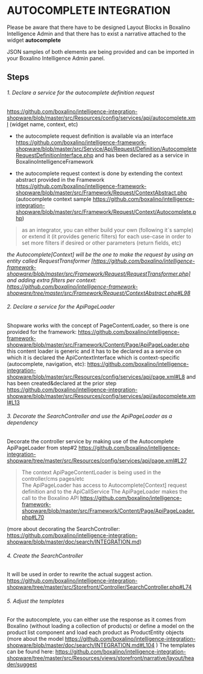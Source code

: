 # AUTOCOMPLETE INTEGRATION

Please be aware that there have to be designed Layout Blocks in Boxalino Intelligence Admin
and that there has to exist a narrative attached to the widget <b>autocomplete</b>

JSON samples of both elements are being provided and can be imported in your Boxalino Intelligence Admin panel.

## Steps
 ###### 1. Declare a service for the autocomplete definition request 
https://github.com/boxalino/intelligence-integration-shopware/blob/master/src/Resources/config/services/api/autocomplete.xml 
(widget name, context, etc)

* the autocomplete request definition is available via an interface 
https://github.com/boxalino/intelligence-framework-shopware/blob/master/src/Service/Api/Request/Definition/AutocompleteRequestDefinitionInterface.php
and has been declared as a service in BoxalinoIntelligenceFramework

* the autocomplete request context is done by extending the context abstract provided in the Framework 
https://github.com/boxalino/intelligence-framework-shopware/blob/master/src/Framework/Request/ContextAbstract.php
(autocomplete context sample https://github.com/boxalino/intelligence-integration-shopware/blob/master/src/Framework/Request/Context/Autocomplete.php)

> as an integrator, you can either build your own (following it`s sample) 
> or extend it (it provides generic filters) for each use-case in order to set more filters if desired or other parameters (return fields, etc) 

<i>the Autocomplete[Context] will be the one to make the request by using an entity called RequestTransformer 
[https://github.com/boxalino/intelligence-framework-shopware/blob/master/src/Framework/Request/RequestTransformer.php] 
and adding extra filters per context: 
https://github.com/boxalino/intelligence-framework-shopware/tree/master/src/Framework/Request/ContextAbstract.php#L98
</i>

###### 2. Declare a service for the ApiPageLoader

Shopware works with the concept of PageContentLoader, so there is one provided for the framework: 
https://github.com/boxalino/intelligence-framework-shopware/blob/master/src/Framework/Content/Page/ApiPageLoader.php
this content loader is generic and it has to be declared as a service on which it is declared the ApiContextInterface which is context-specific (autocomplete, navigation, etc): 
https://github.com/boxalino/intelligence-integration-shopware/blob/master/src/Resources/config/services/api/page.xml#L8 and has been created&declared at the prior step https://github.com/boxalino/intelligence-integration-shopware/blob/master/src/Resources/config/services/api/autocomplete.xml#L13

###### 3. Decorate the SearchController and use the ApiPageLoader as a dependency

Decorate the controller service by making use of the Autocomplete ApiPageLoader from step#2
https://github.com/boxalino/intelligence-integration-shopware/tree/master/src/Resources/config/services/api/page.xml#L27

> The context ApiPageContentLoader is being used in the controller/cms pages/etc  
  The ApiPageLoader has access to Autocomplete[Context] request definition and to the ApiCallService
> The ApiPageLoader makes the call to the Boxalino API
> https://github.com/boxalino/intelligence-framework-shopware/blob/master/src/Framework/Content/Page/ApiPageLoader.php#L70

(more about decorating the SearchController: https://github.com/boxalino/intelligence-integration-shopware/blob/master/doc/search/INTEGRATION.md)

###### 4. Create the SearchController

It will be used in order to rewrite the actual suggest action.
https://github.com/boxalino/intelligence-integration-shopware/tree/master/src/Storefront/Controller/SearchController.php#L74


###### 5. Adjust the templates

For the autocomplete, you can either use the response as it comes from Boxalino (without loading a collection of products)
or define a model on the product list component and load each product as ProductEntity objects
(more about the model https://github.com/boxalino/intelligence-integration-shopware/blob/master/doc/search/INTEGRATION.md#L104 )
The templates can be found here: 
https://github.com/boxalino/intelligence-integration-shopware/tree/master/src/Resources/views/storefront/narrative/layout/header/suggest

